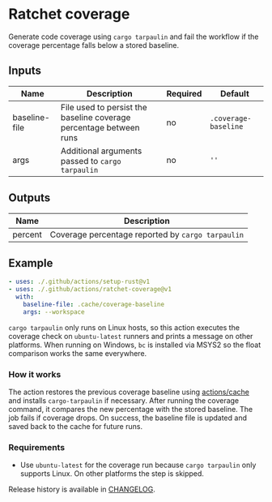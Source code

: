 # Ratchet coverage

Generate code coverage using `cargo tarpaulin` and fail the workflow if the
coverage percentage falls below a stored baseline.

## Inputs

| Name | Description | Required | Default |
| --- | --- | --- | --- |
| baseline-file | File used to persist the baseline coverage percentage between runs | no | `.coverage-baseline` |
| args | Additional arguments passed to `cargo tarpaulin` | no | `''` |

## Outputs

| Name | Description |
| --- | --- |
| percent | Coverage percentage reported by `cargo tarpaulin` |

## Example

```yaml
- uses: ./.github/actions/setup-rust@v1
- uses: ./.github/actions/ratchet-coverage@v1
  with:
    baseline-file: .cache/coverage-baseline
    args: --workspace
```

`cargo tarpaulin` only runs on Linux hosts, so this action executes the
coverage check on `ubuntu-latest` runners and prints a message on other
platforms. When running on Windows, `bc` is installed via MSYS2 so the
float comparison works the same everywhere.

### How it works

The action restores the previous coverage baseline using
[actions/cache](https://github.com/actions/cache) and installs
`cargo-tarpaulin` if necessary. After running the coverage command, it compares
the new percentage with the stored baseline. The job fails if coverage drops.
On success, the baseline file is updated and saved back to the cache for future
runs.

### Requirements

- Use `ubuntu-latest` for the coverage run because `cargo tarpaulin` only supports Linux. On other platforms the step is skipped.

Release history is available in [CHANGELOG](CHANGELOG.md).
